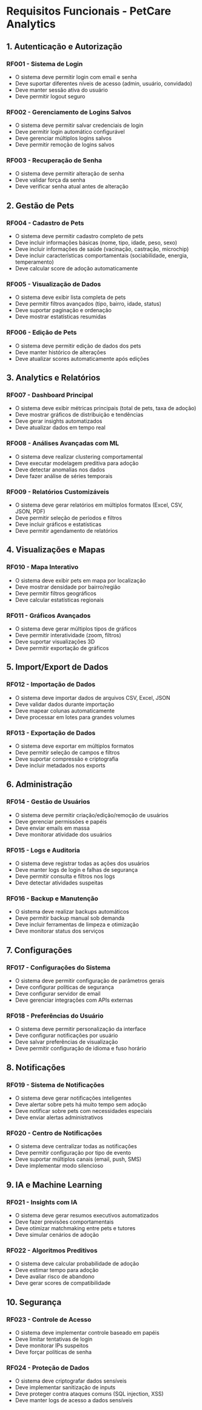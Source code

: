# Requisitos Funcionais - PetCare Analytics

## 1. Autenticação e Autorização

### RF001 - Sistema de Login
- O sistema deve permitir login com email e senha
- Deve suportar diferentes níveis de acesso (admin, usuário, convidado)
- Deve manter sessão ativa do usuário
- Deve permitir logout seguro

### RF002 - Gerenciamento de Logins Salvos
- O sistema deve permitir salvar credenciais de login
- Deve permitir login automático configurável
- Deve gerenciar múltiplos logins salvos
- Deve permitir remoção de logins salvos

### RF003 - Recuperação de Senha
- O sistema deve permitir alteração de senha
- Deve validar força da senha
- Deve verificar senha atual antes de alteração

## 2. Gestão de Pets

### RF004 - Cadastro de Pets
- O sistema deve permitir cadastro completo de pets
- Deve incluir informações básicas (nome, tipo, idade, peso, sexo)
- Deve incluir informações de saúde (vacinação, castração, microchip)
- Deve incluir características comportamentais (sociabilidade, energia, temperamento)
- Deve calcular score de adoção automaticamente

### RF005 - Visualização de Dados
- O sistema deve exibir lista completa de pets
- Deve permitir filtros avançados (tipo, bairro, idade, status)
- Deve suportar paginação e ordenação
- Deve mostrar estatísticas resumidas

### RF006 - Edição de Pets
- O sistema deve permitir edição de dados dos pets
- Deve manter histórico de alterações
- Deve atualizar scores automaticamente após edições

## 3. Analytics e Relatórios

### RF007 - Dashboard Principal
- O sistema deve exibir métricas principais (total de pets, taxa de adoção)
- Deve mostrar gráficos de distribuição e tendências
- Deve gerar insights automatizados
- Deve atualizar dados em tempo real

### RF008 - Análises Avançadas com ML
- O sistema deve realizar clustering comportamental
- Deve executar modelagem preditiva para adoção
- Deve detectar anomalias nos dados
- Deve fazer análise de séries temporais

### RF009 - Relatórios Customizáveis
- O sistema deve gerar relatórios em múltiplos formatos (Excel, CSV, JSON, PDF)
- Deve permitir seleção de períodos e filtros
- Deve incluir gráficos e estatísticas
- Deve permitir agendamento de relatórios

## 4. Visualizações e Mapas

### RF010 - Mapa Interativo
- O sistema deve exibir pets em mapa por localização
- Deve mostrar densidade por bairro/região
- Deve permitir filtros geográficos
- Deve calcular estatísticas regionais

### RF011 - Gráficos Avançados
- O sistema deve gerar múltiplos tipos de gráficos
- Deve permitir interatividade (zoom, filtros)
- Deve suportar visualizações 3D
- Deve permitir exportação de gráficos

## 5. Import/Export de Dados

### RF012 - Importação de Dados
- O sistema deve importar dados de arquivos CSV, Excel, JSON
- Deve validar dados durante importação
- Deve mapear colunas automaticamente
- Deve processar em lotes para grandes volumes

### RF013 - Exportação de Dados
- O sistema deve exportar em múltiplos formatos
- Deve permitir seleção de campos e filtros
- Deve suportar compressão e criptografia
- Deve incluir metadados nos exports

## 6. Administração

### RF014 - Gestão de Usuários
- O sistema deve permitir criação/edição/remoção de usuários
- Deve gerenciar permissões e papéis
- Deve enviar emails em massa
- Deve monitorar atividade dos usuários

### RF015 - Logs e Auditoria
- O sistema deve registrar todas as ações dos usuários
- Deve manter logs de login e falhas de segurança
- Deve permitir consulta e filtros nos logs
- Deve detectar atividades suspeitas

### RF016 - Backup e Manutenção
- O sistema deve realizar backups automáticos
- Deve permitir backup manual sob demanda
- Deve incluir ferramentas de limpeza e otimização
- Deve monitorar status dos serviços

## 7. Configurações

### RF017 - Configurações do Sistema
- O sistema deve permitir configuração de parâmetros gerais
- Deve configurar políticas de segurança
- Deve configurar servidor de email
- Deve gerenciar integrações com APIs externas

### RF018 - Preferências do Usuário
- O sistema deve permitir personalização da interface
- Deve configurar notificações por usuário
- Deve salvar preferências de visualização
- Deve permitir configuração de idioma e fuso horário

## 8. Notificações

### RF019 - Sistema de Notificações
- O sistema deve gerar notificações inteligentes
- Deve alertar sobre pets há muito tempo sem adoção
- Deve notificar sobre pets com necessidades especiais
- Deve enviar alertas administrativos

### RF020 - Centro de Notificações
- O sistema deve centralizar todas as notificações
- Deve permitir configuração por tipo de evento
- Deve suportar múltiplos canais (email, push, SMS)
- Deve implementar modo silencioso

## 9. IA e Machine Learning

### RF021 - Insights com IA
- O sistema deve gerar resumos executivos automatizados
- Deve fazer previsões comportamentais
- Deve otimizar matchmaking entre pets e tutores
- Deve simular cenários de adoção

### RF022 - Algoritmos Preditivos
- O sistema deve calcular probabilidade de adoção
- Deve estimar tempo para adoção
- Deve avaliar risco de abandono
- Deve gerar scores de compatibilidade

## 10. Segurança

### RF023 - Controle de Acesso
- O sistema deve implementar controle baseado em papéis
- Deve limitar tentativas de login
- Deve monitorar IPs suspeitos
- Deve forçar políticas de senha

### RF024 - Proteção de Dados
- O sistema deve criptografar dados sensíveis
- Deve implementar sanitização de inputs
- Deve proteger contra ataques comuns (SQL injection, XSS)
- Deve manter logs de acesso a dados sensíveis
